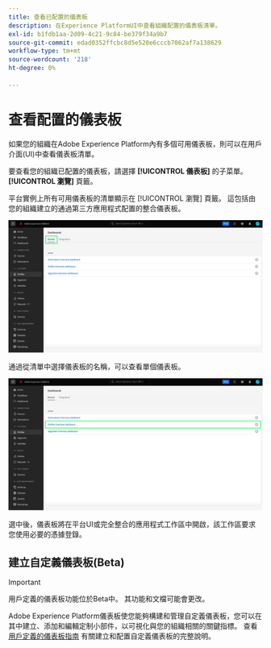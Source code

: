 ```yaml
---
title: 查看已配置的儀表板
description: 在Experience PlatformUI中查看組織配置的儀表板清單。
exl-id: b1fdb1aa-2d09-4c21-9c84-be379f34a9b7
source-git-commit: edad0352ffcbc8d5e520e6cccb7062af7a138629
workflow-type: tm+mt
source-wordcount: '218'
ht-degree: 0%

---
```


# 查看配置的儀表板

如果您的組織在Adobe Experience Platform內有多個可用儀表板，則可以在用戶介面(UI)中查看儀表板清單。

要查看您的組織已配置的儀表板，請選擇 **[!UICONTROL 儀表板]** 的子菜單。 **[!UICONTROL 瀏覽]** 頁籤。

平台實例上所有可用儀表板的清單顯示在 [!UICONTROL 瀏覽] 頁籤。 這包括由您的組織建立的通過第三方應用程式配置的整合儀表板。

![UI儀表板節中的「瀏覽」頁籤。](./images/inventory/browse-tab.png)

通過從清單中選擇儀表板的名稱，可以查看單個儀表板。

![突出顯示儀表板名稱的瀏覽頁籤。](./images/inventory/dashboard-name.png)

選中後，儀表板將在平台UI或完全整合的應用程式工作區中開啟，該工作區要求您使用必要的憑據登錄。

## 建立自定義儀表板(Beta)

>[!IMPORTANT]
>
>用戶定義的儀表板功能位於Beta中。 其功能和文檔可能會更改。

Adobe Experience Platform儀表板使您能夠構建和管理自定義儀表板，您可以在其中建立、添加和編輯定制小部件，以可視化與您的組織相關的關鍵指標。 查看 [用戶定義的儀表板指南](./user-defined-dashboards.md) 有關建立和配置自定義儀表板的完整說明。
